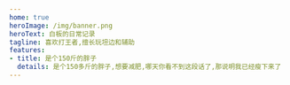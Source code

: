 ```yaml
---
home: true
heroImage: /img/banner.png
heroText: 白板的日常记录
tagline: 喜欢打王者,擅长玩坦边和辅助
features:
- title: 是个150斤的胖子
  details: 是个150多斤的胖子,想要减肥,哪天你看不到这段话了,那说明我已经瘦下来了
---
```

